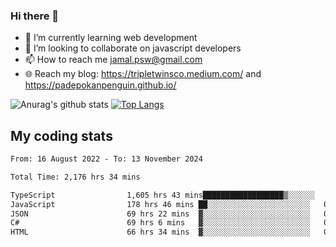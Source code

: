 ### Hi there 👋

<!--
**padepokanpenguin/padepokanpenguin** is a ✨ _special_ ✨ repository because its `README.md` (this file) appears on your GitHub profile.
-->

- 🌱 I’m currently learning  web development
- 👯 I’m looking to collaborate on javascript developers
- 📫 How to reach me jamal.psw@gmail.com
- 🌐 Reach my blog:
   https://tripletwinsco.medium.com/ and
   https://padepokanpenguin.github.io/

![Anurag's github stats](https://github-readme-stats.vercel.app/api?username=padepokanpenguin&count_private=true&disable_animations=false&show_icons=true&theme=default)
[![Top Langs](https://github-readme-stats.vercel.app/api/top-langs/?username=padepokanpenguin&theme=default&layout=compact)](https://github.com/padepokanpenguin)

## My coding stats

<!--START_SECTION:waka-->

```txt
From: 16 August 2022 - To: 13 November 2024

Total Time: 2,176 hrs 34 mins

TypeScript                1,605 hrs 43 mins██████████████████▒░░░░░░   73.77 %
JavaScript                178 hrs 46 mins ██░░░░░░░░░░░░░░░░░░░░░░░   08.21 %
JSON                      69 hrs 22 mins  ▓░░░░░░░░░░░░░░░░░░░░░░░░   03.19 %
C#                        69 hrs 6 mins   ▓░░░░░░░░░░░░░░░░░░░░░░░░   03.17 %
HTML                      66 hrs 34 mins  ▓░░░░░░░░░░░░░░░░░░░░░░░░   03.06 %
```

<!--END_SECTION:waka-->


